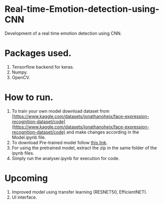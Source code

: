 # Real-time-Emotion-detection-using-CNN
Development of a real time emotion detection using CNN.

# Packages used.
1. Tensorflow backend for keras.
2. Numpy.
3. OpenCV.

# How to run.
1. To train your own model download dataset from [https://www.kaggle.com/datasets/jonathanoheix/face-expression-recognition-dataset/code](https://www.kaggle.com/datasets/jonathanoheix/face-expression-recognition-dataset/code) and make changes according in the Model.ipynb file.
2. To download Pre-trained model follow [this link](https://drive.google.com/file/d/16XbYIGVsBono0cwZVCpe9A8p6wq0GPNu/view?usp=sharing).
3. For using the pretrained model, extract the zip in the same folder of the ipynb files.
3. Simply run the analyser.ipynb for execution for code.

# Upcoming
1. Improved model using transfer learning (RESNET50, EfficientNET).
2. UI interface.


